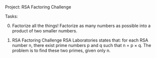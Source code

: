 Project: RSA Factoring Challenge

Tasks: 

0. Factorize all the things!
Factorize as many numbers as possible into a product of two smaller numbers.

1. RSA Factoring Challenge
RSA Laboratories states that: for each RSA number n, there exist prime numbers p and q such that
n = p × q. The problem is to find these two primes, given only n.
